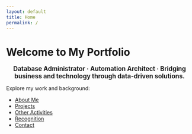 ```yaml
---
layout: default
title: Home
permalink: /
---
```


# Welcome to My Portfolio


<div style="text-align:center; font-size:1.2em; font-weight:bold; margin-top:1em;">
  Database Administrator · Automation Architect · Bridging business and technology through data-driven solutions.
</div>


Explore my work and background:

- [About Me](about)
- [Projects](projects)
- [Other Activities](activities)
- [Recognition](recognition)
- [Contact](contact)
